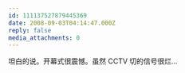```yaml
---
id: 111137527879445369
date: 2008-09-03T04:14:47.000Z
reply: false
media_attachments: 0
---
```


坦白的说。开幕式很震憾。虽然 CCTV 切的信号很烂...


